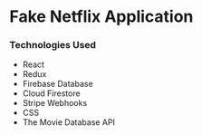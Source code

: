 # Fake Netflix Application

### Technologies Used

- React
- Redux
- Firebase Database
- Cloud Firestore
- Stripe Webhooks
- CSS
- The Movie Database API
